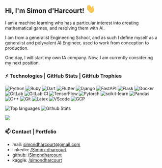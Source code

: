## Hi, I'm Simon d'Harcourt! <img src="https://raw.githubusercontent.com/Bruno-rose/Bruno-rose/main/wave.gif" alt="Funny GIF" width="30"/>

I am a machine learning who has a particular interest into creating mathematical games, and resolving them with AI.

I am from a generalist Engineering School, and as such I define myself as a generalist and polyvalent AI Engineer, used to work from conception to production.

One day, I will start my own IA company. Now, I am currently considering my next position.


### ⚡ Technologies | GitHub Stats | GitHub Trophies


![Python](https://img.shields.io/badge/Python-FFD43B?style=for-the-badge&logo=python&logoColor=blue)
![Ruby](https://img.shields.io/badge/Ruby-CC342D?style=for-the-badge&logo=ruby&logoColor=white)
![Dart](https://img.shields.io/badge/Dart-0175C2?style=for-the-badge&logo=dart&logoColor=white)
![Flutter](https://img.shields.io/badge/Flutter-02569B?style=for-the-badge&logo=flutter&logoColor=white)
![Django](https://img.shields.io/badge/Django-092E20?style=for-the-badge&logo=django&logoColor=white)
![FastAPI](https://img.shields.io/badge/FastAPI-009688?style=for-the-badge&logo=fastapi&logoColor=white)
![Flask](https://img.shields.io/badge/Flask-000000?style=for-the-badge&logo=flask&logoColor=white)
![Docker](https://img.shields.io/badge/Docker-2496ED?style=for-the-badge&logo=docker&logoColor=white)
![GitLab](https://img.shields.io/badge/GitLab-FC6D26?style=for-the-badge&logo=gitlab&logoColor=white)
![GitLab CI](https://img.shields.io/badge/GitLab%20CI-FC6D26?style=for-the-badge&logo=gitlab&logoColor=white)
![TensorFlow](https://img.shields.io/badge/TensorFlow-FF6F00?style=for-the-badge&logo=tensorflow&logoColor=white)
![Pytorch](https://img.shields.io/badge/PyTorch-EE4C2C?style=for-the-badge&logo=pytorch&logoColor=white)
![scikit-learn](https://img.shields.io/badge/scikit_learn-F7931E?style=for-the-badge&logo=scikit-learn&logoColor=white)
![Pandas](https://img.shields.io/badge/Pandas-2C2D72?style=for-the-badge&logo=pandas&logoColor=white)
![C++](https://img.shields.io/badge/C%2B%2B-00599C?style=for-the-badge&logo=c%2B%2B&logoColor=white)
![Git](https://img.shields.io/badge/GIT-E44C30?style=for-the-badge&logo=git&logoColor=white)
![Latex](https://img.shields.io/badge/LaTeX-47A141?style=for-the-badge&logo=LaTeX&logoColor=white)
![VScode](https://img.shields.io/badge/VSCode-0078D4?style=for-the-badge&logo=visual%20studio%20code&logoColor=white)
![GCP](https://img.shields.io/badge/Google_Cloud-4285F4?style=for-the-badge&logo=google-cloud&logoColor=white)


![Top languages](https://github-readme-stats.vercel.app/api/top-langs/?username=Simondharcourt&theme=dark)
![Github Stats](https://github-readme-stats.vercel.app/api?username=Simondharcourt&count_private=true&show_icons=true&include_all_commits=true&hide_rank=true&theme=dark&bg_color=00000000)

![](https://github-profile-trophy.vercel.app/?username=Simondharcourt&theme=onedark)



### 📫 Contact | Portfolio
- mail: simondharcourt@gmail.com
- linkedin: [/Simon-dharcourt](https://www.linkedin.com/in/simon-dharcourt/)
- github: [/Simondharcourt](https://github.com/Simondharcourt/)
- kaggle: [/simondharcourt](https://www.kaggle.com/simondharcourt)

<!--
**Simondharcourt/Simondharcourt** is a ✨ _special_ ✨ repository because its `README.md` (this file) appears on your GitHub profile.

Here are some ideas to get you started:

- 🔭 I’m currently working on ...
- 🌱 I’m currently learning ...
- 👯 I’m looking to collaborate on ...
- 🤔 I’m looking for help with ...
- 💬 Ask me about ...
- 📫 How to reach me: ...
- 😄 Pronouns: ...
- ⚡ Fun fact: ...
-->
